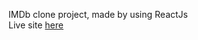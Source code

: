 IMDb clone project, made by using ReactJs
<br>
Live site <a href='https://cinematime-sm.netlify.app/'>here</a>
